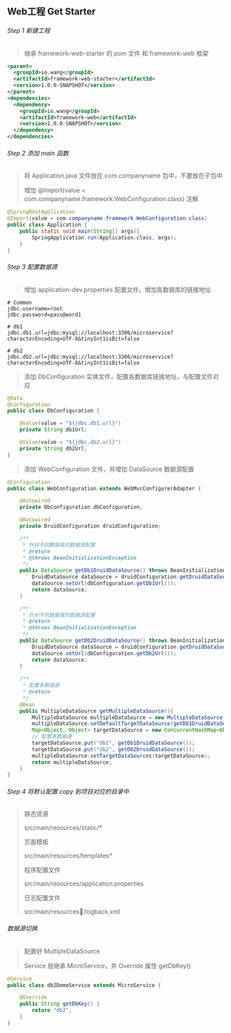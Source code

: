## Web工程 Get Starter

###### Step 1 新建工程

> 继承 framework-web-starter 的 pom 文件 和 framework-web 框架

```xml
<parent>
  <groupId>io.wang</groupId>
  <artifactId>framework-web-starter</artifactId>
  <version>1.0.0-SNAPSHOT</version>
</parent>
<dependencies>
  <dependency>
    <groupId>io.wang</groupId>
    <artifactId>framework-web</artifactId>
    <version>1.0.0-SNAPSHOT</version>
  </dependency>
</dependencies>
```

###### Step 2 添加 main 函数

> 将 Application.java 文件放在 com.companyname 包中，不要放在子包中
>
> 增加 @Import(value = com.companyname.framework.WebConfiguration.class) 注解

```java
@SpringBootApplication
@Import(value = com.companyname.framework.WebConfiguration.class)
public class Application {
    public static void main(String[] args){
        SpringApplication.run(Application.class, args);
    }
}
```

###### Step 3 配置数据源

> 增加 application-dev.properties 配置文件，增加各数据库的链接地址

```properties
# Common
jdbc.username=root
jdbc.password=pass@word1

# db1
jdbc.db1.url=jdbc:mysql://localhost:3306/microservice?characterEncoding=UTF-8&tinyInt1isBit=false

# db2
jdbc.db2.url=jdbc:mysql://localhost:3306/microservice?characterEncoding=UTF-8&tinyInt1isBit=false
```

> 添加 DbConfiguration 实体文件，配置各数据库链接地址，与配置文件对应

```java
@Data
@Configuration
public class DbConfiguration {

    @Value(value = "${jdbc.db1.url}")
    private String db1Url;

    @Value(value = "${jdbc.db2.url}")
    private String db2Url;
}
```

> 添加 WebConfiguration 文件，并增加 DataSource 数据源配置

```java
@Configuration
public class WebConfiguration extends WebMvcConfigurerAdapter {

    @Autowired
    private DbConfiguration dbConfiguration;

    @Autowired
    private DruidConfiguration druidConfiguration;

    /**
     * 针对不同数据库的数据源配置
     * @return
     * @throws BeanInitializationException
     */
    public DataSource getDb1DruidDataSource() throws BeanInitializationException{
        DruidDataSource dataSource = druidConfiguration.getDruidDataSource();
        dataSource.setUrl(dbConfiguration.getDb1Url());
        return dataSource;
    }

    /**
     * 针对不同数据库的数据源配置
     * @return
     * @throws BeanInitializationException
     */
    public DataSource getDb2DruidDataSource() throws BeanInitializationException{
        DruidDataSource dataSource = druidConfiguration.getDruidDataSource();
        dataSource.setUrl(dbConfiguration.getDb2Url());
        return dataSource;
    }
  
  	/**
     * 配置多数据源
     * @return
     */
	@Bean
    public MultipleDataSource getMultipleDataSource(){
        MultipleDataSource multipleDataSource = new MultipleDataSource();
        multipleDataSource.setDefaultTargetDataSource(getDb1DruidDataSource());
        Map<Object, Object> targetDataSource = new ConcurrentHashMap<Object, Object>();
        // 配置多数据源
        targetDataSource.put("db1", getDb1DruidDataSource());
        targetDataSource.put("db2", getDb2DruidDataSource());
        multipleDataSource.setTargetDataSources(targetDataSource);
        return multipleDataSource;
    }
}
```

###### Step 4 将默认配置 copy 到项目对应的目录中

> 静态资源
>
> src/main/resources/static/\*
>
> 页面模板
>
> src/main/resources/templates\*
>
> 程序配置文件
>
> src/main/resources/application.properties
>
> 日志配置文件
>
> src/main/resources/logback.xml



###### 数据源切换

> 配置好 MultipleDataSource
>
> Service 层继承 MicroService，并 Override 属性 getDbKey() 

```java
@Service
public class db2DemoService extends MicroService {

    @Override
    public String getDbKey() {
        return "db2";
    }
}
```

